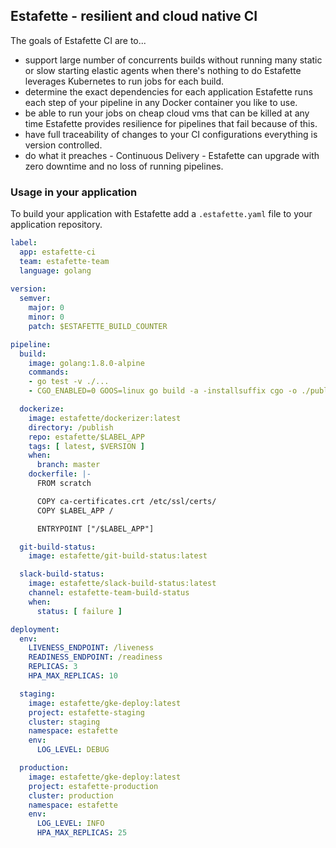 ## Estafette - resilient and cloud native CI

The goals of Estafette CI are to...
- support large number of concurrents builds without running many static or slow starting elastic agents when there's nothing to do Estafette leverages Kubernetes to run jobs for each build.
- determine the exact dependencies for each application Estafette runs each step of your pipeline in any Docker container you like to use.
- be able to run your jobs on cheap cloud vms that can be killed at any time Estafette provides resilience for pipelines that fail because of this.
- have full traceability of changes to your CI configurations everything is version controlled.
- do what it preaches - Continuous Delivery - Estafette can upgrade with zero downtime and no loss of running pipelines.

### Usage in your application

To build your application with Estafette add a `.estafette.yaml` file to your application repository.

```yaml
label:
  app: estafette-ci
  team: estafette-team
  language: golang
  
version:
  semver:
    major: 0
    minor: 0
    patch: $ESTAFETTE_BUILD_COUNTER

pipeline:
  build:
    image: golang:1.8.0-alpine
    commands:
    - go test -v ./...
    - CGO_ENABLED=0 GOOS=linux go build -a -installsuffix cgo -o ./publish/$LABEL_APP .

  dockerize:
    image: estafette/dockerizer:latest
    directory: /publish
    repo: estafette/$LABEL_APP
    tags: [ latest, $VERSION ]
    when:
      branch: master
    dockerfile: |-
      FROM scratch

      COPY ca-certificates.crt /etc/ssl/certs/
      COPY $LABEL_APP /

      ENTRYPOINT ["/$LABEL_APP"]

  git-build-status:
    image: estafette/git-build-status:latest

  slack-build-status:
    image: estafette/slack-build-status:latest
    channel: estafette-team-build-status
    when:
      status: [ failure ]

deployment:
  env:
    LIVENESS_ENDPOINT: /liveness
    READINESS_ENDPOINT: /readiness
    REPLICAS: 3
    HPA_MAX_REPLICAS: 10

  staging:
    image: estafette/gke-deploy:latest
    project: estafette-staging
    cluster: staging
    namespace: estafette
    env:
      LOG_LEVEL: DEBUG

  production:
    image: estafette/gke-deploy:latest
    project: estafette-production
    cluster: production
    namespace: estafette
    env:
      LOG_LEVEL: INFO
      HPA_MAX_REPLICAS: 25
```
